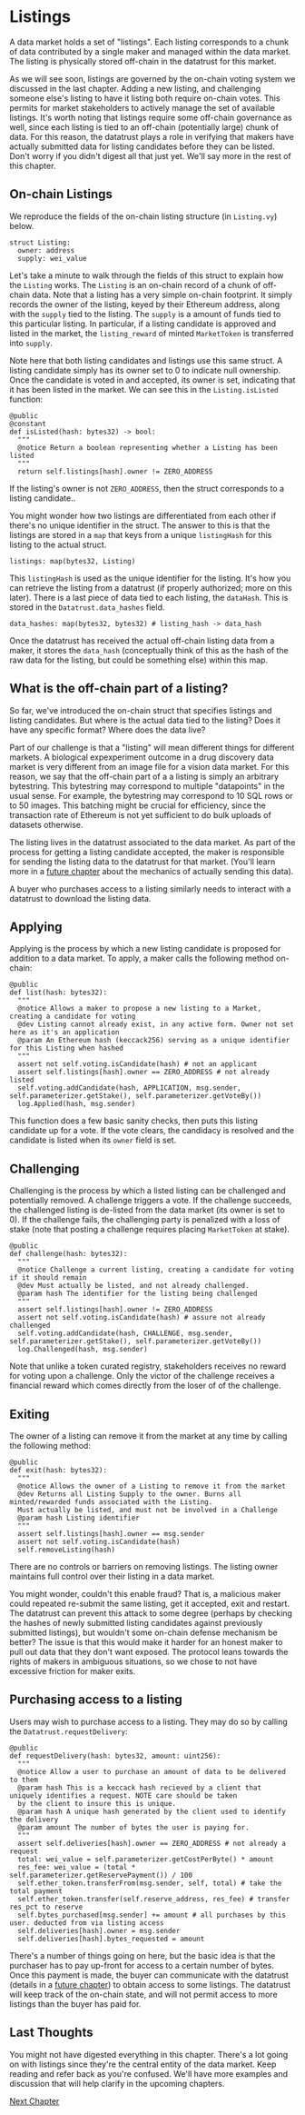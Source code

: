 # Listings
A data market holds a set of "listings". Each listing
corresponds to a chunk of data contributed by a single
maker and managed within the data market. The listing is
physically stored  off-chain in the datatrust for this
market.

As we will see soon, listings are governed by the
on-chain voting system we discussed in the last
chapter. Adding a new listing, and challenging someone
else's listing to have it listing both require on-chain
votes. This permits for market stakeholders to actively
manage the set of available listings. It's worth noting
that listings require some off-chain governance as
well, since each listing is tied to an off-chain
(potentially large) chunk of data. For this reason, the
datatrust plays a role in verifying that makers have
actually submitted data for listing candidates before
they can be listed. Don't worry if you didn't digest
all that just yet. We'll say more in the rest of this
chapter.

## On-chain Listings

We reproduce the fields of the on-chain listing
structure (in `Listing.vy`) below.

```
struct Listing:
  owner: address
  supply: wei_value
```

Let's take a minute to walk through the fields of this
struct to explain how the `Listing` works. The
`Listing` is an on-chain record of a chunk of off-chain
data. Note that a listing has a very simple on-chain
footprint. It simply records the owner of the listing,
keyed by their Ethereum address, along with the
`supply` tied to the listing. The `supply` is a amount
of funds tied to this particular listing. In
particular, if a listing candidate is approved and
listed in the market, the `listing_reward` of minted
`MarketToken` is transferred into `supply`.

Note here that both listing candidates and listings use
this same struct. A listing candidate simply has its
owner set to 0 to indicate null ownership. Once the
candidate is voted in and accepted, its owner is set,
indicating that it has been listed in the market. We
can see this in the `Listing.isListed` function:

```
@public
@constant
def isListed(hash: bytes32) -> bool:
  """
  @notice Return a boolean representing whether a Listing has been listed
  """
  return self.listings[hash].owner != ZERO_ADDRESS
```

If the listing's owner is not `ZERO_ADDRESS`, then the
struct corresponds to a listing candidate..

You might wonder how two listings are differentiated
from each other if there's no unique identifier in the
struct. The answer to this is that the listings are
stored in a `map` that keys from a unique `listingHash`
for this listing to the actual struct.

```
listings: map(bytes32, Listing)
```

This `listingHash` is used as the unique identifier for
the listing. It's how you can retrieve the listing from
a datatrust (if properly authorized; more on this
later).  There is a last piece of data tied to each
listing, the `dataHash`. This is stored in the
`Datatrust.data_hashes` field.

```
data_hashes: map(bytes32, bytes32) # listing_hash -> data_hash
```

Once the datatrust has received the actual off-chain
listing data from a maker, it stores the `data_hash`
(conceptually think of this as the hash of the raw data
for the listing, but could be something else) within
this map.

## What is the off-chain part of a listing?
So far, we've introduced the on-chain struct that
specifies listings and listing candidates. But where is
the actual data tied to the listing? Does it have any
specific format? Where does the data live?

Part of our challenge is that a "listing" will mean
different things for different markets. A biological
expexperiment outcome in a drug discovery data market
is very different from an image file for a vision data
market. For this reason, we say that the off-chain part
of a a listing is simply an arbitrary bytestring.  This
bytestring may correspond to multiple "datapoints" in
the usual sense.  For example, the bytestring may
correspond to 10 SQL rows or to 50 images. This
batching might be crucial for efficiency, since the
transaction rate of Ethereum is not yet sufficient to
do bulk uploads of datasets otherwise.

The listing lives in the datatrust associated to the
data market. As part of the process for getting a
listing candidate accepted, the maker is responsible
for sending the listing data to the datatrust for that
market. (You'll learn more in a [future
chapter](../capi/index.html) about the mechanics of
actually sending this data).

A buyer who purchases access to a listing similarly
needs to interact with a datatrust to download the
listing data.

## Applying
Applying is the process by which a new listing
candidate is proposed for addition to a data market. To
apply, a maker calls the following method on-chain:

```
@public
def list(hash: bytes32):
  """
  @notice Allows a maker to propose a new listing to a Market, creating a candidate for voting
  @dev Listing cannot already exist, in any active form. Owner not set here as it's an application
  @param An Ethereum hash (keccack256) serving as a unique identifier for this Listing when hashed
  """
  assert not self.voting.isCandidate(hash) # not an applicant
  assert self.listings[hash].owner == ZERO_ADDRESS # not already listed
  self.voting.addCandidate(hash, APPLICATION, msg.sender, self.parameterizer.getStake(), self.parameterizer.getVoteBy())
  log.Applied(hash, msg.sender)
```

This function does a few basic sanity checks, then puts
this listing candidate up for a vote. If the vote
clears, the candidacy is resolved and the candidate is
listed when its `owner` field is set.

## Challenging
Challenging is the process by which a listed listing
can be challenged and potentially removed. A challenge
triggers a vote. If the challenge succeeds, the
challenged listing is de-listed from the data market
(its owner is set to 0).  If the challenge fails, the
challenging party is penalized with a loss of stake
(note that posting a challenge requires placing
`MarketToken` at stake).

```
@public
def challenge(hash: bytes32):
  """
  @notice Challenge a current listing, creating a candidate for voting if it should remain
  @dev Must actually be listed, and not already challenged.
  @param hash The identifier for the listing being challenged
  """
  assert self.listings[hash].owner != ZERO_ADDRESS
  assert not self.voting.isCandidate(hash) # assure not already challenged
  self.voting.addCandidate(hash, CHALLENGE, msg.sender, self.parameterizer.getStake(), self.parameterizer.getVoteBy())
  log.Challenged(hash, msg.sender)
```

Note that unlike a token curated registry, stakeholders 
receives no reward for voting upon a challenge. Only
the victor of the challenge receives a financial reward
which comes directly from the loser of of the
challenge.

## Exiting
The owner of a listing can remove it from the market at any time by calling the following method:

```
@public
def exit(hash: bytes32):
  """
  @notice Allows the owner of a Listing to remove it from the market
  @dev Returns all Listing Supply to the owner. Burns all minted/rewarded funds associated with the Listing.
  Must actually be listed, and must not be involved in a Challenge
  @param hash Listing identifier
  """
  assert self.listings[hash].owner == msg.sender
  assert not self.voting.isCandidate(hash)
  self.removeListing(hash)
```

There are no controls or barriers on removing listings.
The listing owner maintains full control over their
listing in a data market.

You might wonder, couldn't this enable fraud? That is,
a malicious maker could repeated re-submit the same
listing, get it accepted, exit and restart. The
datatrust can prevent this attack to some degree
(perhaps by checking the hashes of newly submitted
listing candidates against previously submitted
listings), but wouldn't some on-chain defense mechanism
be better? The issue is that this would make it harder
for an honest maker to pull out data that they don't
want exposed. The protocol leans towards the rights of
makers in ambiguous situations, so we chose to not have
excessive friction for maker exits.

## Purchasing access to a listing 
Users may wish to purchase access to a listing. They
may do so by calling the `Datatrust.requestDelivery`:

```
@public
def requestDelivery(hash: bytes32, amount: uint256):
  """
  @notice Allow a user to purchase an amount of data to be delivered to them
  @param hash This is a keccack hash recieved by a client that uniquely identifies a request. NOTE care should be taken
  by the client to insure this is unique.
  @param hash A unique hash generated by the client used to identify the delivery
  @param amount The number of bytes the user is paying for.
  """
  assert self.deliveries[hash].owner == ZERO_ADDRESS # not already a request
  total: wei_value = self.parameterizer.getCostPerByte() * amount
  res_fee: wei_value = (total * self.parameterizer.getReservePayment()) / 100
  self.ether_token.transferFrom(msg.sender, self, total) # take the total payment
  self.ether_token.transfer(self.reserve_address, res_fee) # transfer res_pct to reserve
  self.bytes_purchased[msg.sender] += amount # all purchases by this user. deducted from via listing access
  self.deliveries[hash].owner = msg.sender
  self.deliveries[hash].bytes_requested = amount
```

There's a number of things going on here, but the basic
idea is that the purchaser has to pay up-front for
access to a certain number of bytes. Once this payment
is made, the buyer can communicate with the datatrust
(details in a  [future chapter](../capi/index.html)) to
obtain access to some listings. The datatrust will keep
track of the on-chain state, and will not permit access
to more listings than the buyer has paid for.

## Last Thoughts

You might not have digested everything in this chapter.
There's a lot going on with listings since they're the
central entity of the data market. Keep reading and
refer back as you're confused. We'll have more examples
and discussion that will help clarify in the upcoming
chapters.

[Next Chapter](../reserve/index.html)
